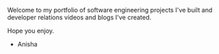Welcome to my portfolio of software engineering projects I've built and developer relations videos and blogs I've created. 

Hope you enjoy. 

- Anisha
